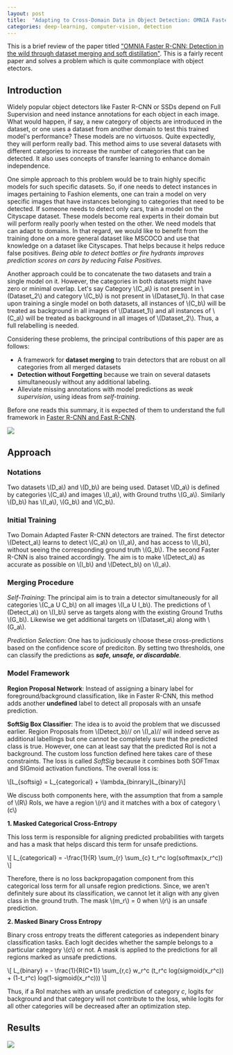 ```yaml
---
layout: post
title:  "Adapting to Cross-Domain Data in Object Detection: OMNIA Faster R-CNN"
categories: deep-learning, computer-vision, detection
--- 
```


This is a brief review of the paper titled ["OMNIA Faster R-CNN: Detection in the wild through dataset merging and soft distillation"](https://arxiv.org/abs/1812.02611). This is a fairly recent paper and solves a problem which is quite commonplace with object etectors.


## Introduction 
Widely popular object detectors like Faster R-CNN or SSDs depend on Full Supervision and need instance annotations for each object in each image. What would happen, if say, a new category of objects are introduced in the dataset, or one uses a dataset from another domain to test this trained model's performance? These models are no virtuosos. Quite expectedly, they will perform really bad. This method aims to use several datasets with different categories to increase the number of categories that can be detected. It also uses concepts of transfer learning to enhance domain independence.

One simple approach to this problem would be to train highly specific models for such specific datasets. So, if one needs to detect instances in images pertaining to Fashion elements, one can train a model on very specific images that have instances belonging to categories that need to be detected. If someone needs to detect only cars, train a model on the Cityscape dataset. These models become real experts in their domain but will perform really poorly when tested on the other. We need models that can adapt to domains. In that regard, we would like to benefit from the training done on a more general dataset like MSCOCO and use that knowledge on a dataset like Cityscapes. That helps because it helps reduce false positives. *Being able to detect bottles or fire hydrants improves prediction scores on cars by reducing False Positives.* 

Another approach could be to concatenate the two datasets and train a single model on it. However, the categories in both datasets might have zero or minimal overlap. Let's say Category \\(C_a\\) is not present in \\(Dataset_2\\) and category \\(C_b\\) is not present in \\(Dataset_1\\). In that case upon training a single model on both datasets, all instances of \\(C_b\\) will be treated as background in all images of \\(Dataset_1\\) and all instances of \\(C_a\\) will be treated as background in all images of \\(Dataset_2\\). Thus, a full relabelling is needed. 

Considering these problems, the principal contributions of this paper are as follows: 
- A framework for **dataset merging** to train detectors that are robust on all categories from all merged datasets
- **Detection without Forgetting** because we train on several datasets simultaneously without any additional labeling.
- Alleviate missing annotations with model predictions as *weak supervision*, using ideas from *self-training.*

Before one reads this summary, it is expected of them to understand the full framework in [Faster R-CNN and Fast R-CNN](https://www.jeremyjordan.me/object-detection-one-stage/).


<img src="{{site.url}}/images/omnia_1.png" style="display: block; margin: auto;" />


## Approach

### Notations

Two datasets \\(D_a\\) and \\(D_b\\) are being used. Dataset \\(D_a\\) is defined by categories \\(C_a\\) and images \\(I_a\\), with Ground truths \\(G_a\\). Similarly \\(D_b\\) has \\(I_a\\), \\(G_b\\) and \\(C_b\\). 

### Initial Training

Two Domain Adapted Faster R-CNN detectors are trained. The first detector \\(Detect_a\\) learns to detect  \\(C_a\\) on  \\(I_a\\), and has access to  \\(I_b\\), without seeing the corresponding ground truth  \\(G_b\\). The second Faster R-CNN is also trained accordingly. The aim is to make \\(Detect_a\\) as accurate as possible on \\(I_b\\) and \\(Detect_b\\) on \\(I_a\\).


### Merging Procedure

*Self-Training*: The principal aim is to train a detector simultaneously for all categories \\(C_a U C_b\\) on all images \\(I_a U I_b\\). The predictions of \\(Detect_a\\) on  \\(I_b\\) serve as targets along with the existing Ground Truths \\(G_b\\). Likewise we get additional targets on \\(Dataset_a\\) along with \\(G_a\\). 


*Prediction Selection*: One has to judiciously choose these cross-predictions based on the confidence score of prediciton. By setting two thresholds, one can classify the predictions as ***safe, unsafe, or discardable***. 


### Model Framework

**Region Proposal Network**: Instead of assigning a binary label for foreground/background classification, like in Faster R-CNN, this method adds another **undefined** label to detect all proposals with an unsafe prediction. 


**SoftSig Box Classifier**: The idea is to avoid the problem that we discussed earlier. Region Proposals from \\(Detect_b)// on \\(I_a)// will indeed serve as additional labellings but one cannot be completely sure that the predicted class is true. However, one can at least say that the predicted RoI is not a background. The custom loss function defined here takes care of these constraints. The loss is called *SoftSig* because it combines both SOFTmax and SIGmoid activation functions. The overall loss is:

\\[L_{softsig} = L_{categorical} + \lambda_{binrary}L_{binary}\\]

We discuss both components here, with the assumption that from a sample of \\(R\\) RoIs, we have a region \\(r\\) and it matches with a box of category \\(c\\)


**1. Masked Categorical Cross-Entropy**

This loss term is responsible for aligning predicted probabilities with targets and has a mask that helps discard this term for unsafe predictions. 

\\[ L_{categorical} = -\frac{1}{R} \sum_{r} \sum_{c} t_r^c log(softmax(x_r^c)) \\]

Therefore, there is no loss backpropagation component from this categorical loss term for all unsafe region predictions. Since, we aren't definitely sure about its classification, we cannot let it align with any given class in the ground truth. The mask \\(m_r\\) = 0 when \\(r\\) is an unsafe prediction.


**2. Masked Binary Cross Entropy**

Binary cross entropy treats the different categories as independent binary classification tasks. Each logit decides whether the sample belongs to a particular category \\(c\\) or not. A mask is applied to the predictions for all regions marked as unsafe predictions. 

\\[ L_{binary} = - \frac{1}{R(C+1)} \sum_{r,c} w_r^c (t_r^c log(sigmoid(x_r^c)) + (1-t_r^c) log(1-sigmoid(x_r^c))) \\]

Thus, if a RoI matches with an unsafe prediction of category *c*, logits for background and that category will not contribute to the loss, while logits for all other categories will be decreased after an optimization step. 


## Results

<img src="{{site.url}}/images/omnia_2.png" style="display: block; margin: auto;" />


